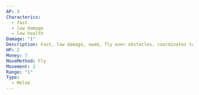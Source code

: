 ```yaml
---
AP: 3
Characterics:
  - fast
  - low damage
  - low health
Damage: "1"
Description: Fast, low damage, swam, fly over obstacles, coordinates to swam, bonus to atk when swamed
HP: 2
Money: 7
MoveMethod: Fly
Movement: 2
Range: "1"
Type:
  - Melee
---
```

